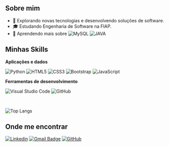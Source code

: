 ## Sobre mim

- 🤔 Explorando novas tecnologias e desenvolvendo soluções de software.
- 🎓 Estudando Engenharia de Software na FIAP.
- 🌱 Aprendendo mais sobre
![MySQL](https://img.shields.io/badge/MySQL-00000F?style=for-the-badge&logo=mysql&logoColor=white)
![JAVA](https://img.shields.io/badge/Java-ED8B00?style=for-the-badge&logo=java&logoColor=white)


## Minhas Skills

**Aplicações e dados**

![Python](https://img.shields.io/badge/Python-14354C?style=for-the-badge&logo=python&logoColor=white)
![HTML5](https://img.shields.io/badge/HTML5-E34F26?style=for-the-badge&logo=html5&logoColor=white)
![CSS3](https://img.shields.io/badge/CSS3-1572B6?style=for-the-badge&logo=css3&logoColor=white)
![Bootstrap](https://img.shields.io/badge/Bootstrap-563D7C?style=for-the-badge&logo=bootstrap&logoColor=white)
![JavaScript](https://img.shields.io/badge/JavaScript-F7DF1E?style=for-the-badge&logo=javascript&logoColor=black)


**Ferramentas de desenvolvimento**

![Visual Studio Code](https://img.shields.io/badge/-Visual%20Studio%20Code-333333?style=flat&logo=visual-studio-code&logoColor=007ACC)
![GitHub](https://img.shields.io/badge/-GitHub-333333?style=flat&logo=github)


<br/>

![Top Langs](https://github-readme-stats.vercel.app/api/top-langs/?username=LuccaTamb&layout=compact)

## Onde me encontrar

[![Linkedin](https://img.shields.io/badge/-LuccaTambellini-blue?style=flat-square&logo=Linkedin&logoColor=white&link=https://www.linkedin.com/in/lucca-tambellini/)](https://www.linkedin.com/in/lucca-tambellini/)
[![Gmail Badge](https://img.shields.io/badge/-luccatambellini@gmail.com-006bed?style=flat-square&logo=Gmail&logoColor=red&link=mailto:luccatambellini@gmail.com)](mailto:luccatambellini@gmail.com)
[![GitHub](https://img.shields.io/github/followers/LuccaTamb?label=follow&style=social)](https://github.com/LuccaTamb)
